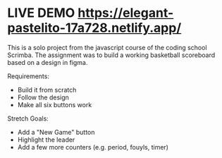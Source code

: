 # LIVE DEMO https://elegant-pastelito-17a728.netlify.app/

This is a solo project from the javascript course of the coding school Scrimba. The assignment was to build a working basketball scoreboard based on a design in figma.

Requirements:

- Build it from scratch
- Follow the design
- Make all six buttons work

Stretch Goals:

- Add a "New Game" button
- Highlight the leader
- Add a few more counters (e.g. period, fouyls, timer)
